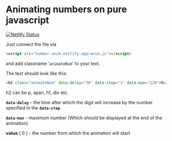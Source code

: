 # Animating numbers on pure javascript

[![Netlify Status](https://api.netlify.com/api/v1/badges/67581fb7-d882-4869-9674-e0a60ade0bef/deploy-status)](https://number-anim.netlify.app/anim.js)

Just connect the file via
```html 
<script src="number-anim.netlify.app/anim.js"></script>
```

and add classname '`animateNum`' to your text.

The text should look like this:
```html
<h2 class="animateNum" data-delay="30" data-step="1" data-max="120">0</h2>
```
h2 can be p, span, h1, div etc.

**`data-delay`** - the time after which the digit will increase by the number specified in the **`data-step`**.

**`data-max`** - maximum number (Which should be displayed at the end of the animation)

**value** ( 0 ) - the number from which the animation will start

